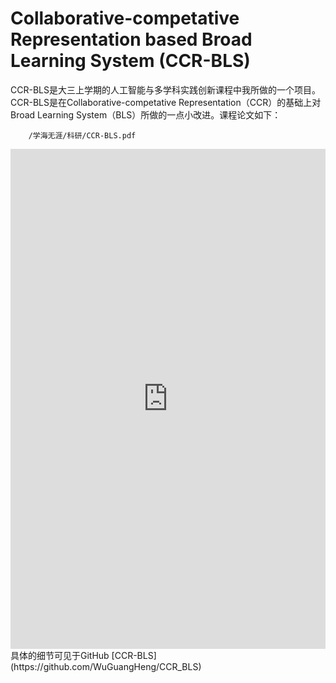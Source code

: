 # Collaborative-competative Representation based Broad Learning System (CCR-BLS)

CCR-BLS是大三上学期的人工智能与多学科实践创新课程中我所做的一个项目。    
CCR-BLS是在Collaborative-competative Representation（CCR）的基础上对Broad Learning System（BLS）所做的一点小改进。课程论文如下：  

```pdf
	/学海无涯/科研/CCR-BLS.pdf
```

<embed src="https://mozilla.github.io/pdf.js/web/viewer.html?file=/学海无涯/科研/CCR-BLS.pdf" height=800px; width=100%>
具体的细节可见于GitHub
[CCR-BLS](https://github.com/WuGuangHeng/CCR_BLS)  
